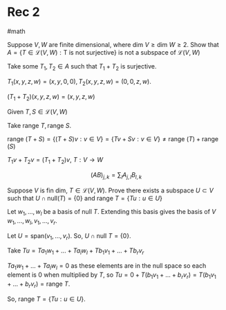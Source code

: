 # Rec 2
#math 

Suppose $V,W$ are finite dimensional, where $\text{dim }V \geq \text{dim }W \geq 2$.  Show that $A = \{T \in \mathcal{L}(V,W) : \text{T is not surjective}\}$ is not a subspace of $\mathcal{L}(V,W)$

Take some $T_1,T_2 \in A$ such that $T_1+T_2$ is surjective.

$T_1(x,y,z,w) = (x,y,0,0), T_2(x,y,z,w) = (0,0,z,w)$.  

$(T_1+T_2)(x,y,z,w) = (x,y,z,w)$


Given $T,S \in \mathcal{L}(V,W)$ 

Take $\text{range }T, \text{range }S$.

$\text{range }(T+S) = \{(T+S)v : v \in V\}=\{Tv + Sv : v \in V \} \neq \text{range } (T) + \text{range }(S)$   


$T_1 v + T_2 v = (T_1 + T_2)v$, $T : V \rightarrow W$ 






$$(AB)_{j,k} = \sum_l A_{j,l} B_{l,k}$$

Suppose $V$ is fin dim, $T \in \mathcal{L} (V,W)$. Prove there exists a subspace $U \subset V$ such that $U  \cap \text{null}(T) = \{0\}$ and $\text{range }T = \{Tu : u \in U\}$    

Let $w_1,...,w_l$ be a basis of $\text{null }T$.  Extending this basis gives the basis of $V$  $w_1,...,w_l,v_1,...,v_r$. 

Let $U=\text{span}(v_1,...,v_r)$. So, $U \cap \text{null }T = \{0\}$. 

Take $Tu = Ta_1w_1+...+Ta_lw_l+Tb_1v_1+...+Tb_rv_r$

$Ta_1w_1+...+Ta_lw_l = 0$ as these elements are in the null space so each element is 0 when multiplied by $T$, so $Tu = 0 + T(b_1v_1+...+b_rv_r) = T(b_1v_1+...+b_rv_r)  = \text{range }T$. 

So, $\text{range }T = \{Tu : u \in U\}$.   